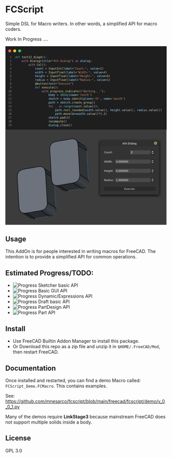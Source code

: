 # FCScript

Simple DSL for Macro writers. In other words, a simplified API for macro coders.

Work In Progress ....

![My Image](screenshot.jpg)

## Usage

This AddOn is for people interested in writing macros for FreeCAD. The intention is 
to provide a simplified API for common operations.

## Estimated Progress/TODO:

- ![Progress](https://progress-bar.dev/50/) Sketcher basic API
- ![Progress](https://progress-bar.dev/30/) Basic GUI API
- ![Progress](https://progress-bar.dev/5/) Dynamic/Expressions API
- ![Progress](https://progress-bar.dev/0/) Draft basic API
- ![Progress](https://progress-bar.dev/0/) PartDesign API
- ![Progress](https://progress-bar.dev/0/) Part API

## Install

- Use FreeCAD Builtin Addon Manager to install this package.
- Or Download this repo as a zip file and unzip it in `$HOME/.FreeCAD/Mod`, then restart FreeCAD.

## Documentation

Once installed and restarted, you can find a demo Macro called: `FCScript_Demo.FCMacro`. This contains examples.

See: https://github.com/mnesarco/fcscript/blob/main/freecad/fcscript/demo/v_0_0_1.py

Many of the demos require **LinkStage3** because mainstream FreeCAD does not support multiple solids inside a body.

## License

GPL 3.0

